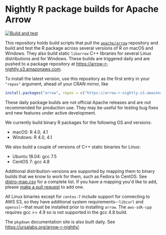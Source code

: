 # Nightly R package builds for Apache Arrow

[![Build and test](https://github.com/ursa-labs/arrow-r-nightly/actions/workflows/build-and-test-all.yml/badge.svg)](https://github.com/ursa-labs/arrow-r-nightly/actions/workflows/build-and-test-all.yml)

This repository holds build scripts that pull the [`apache/arrow`](https://github.com/apache/arrow) repository and build and test the R package across several versions of R on macOS and Windows. They also build static `libarrow` C++ libraries for several Linux distributions and for Windows.
These builds are triggered daily and are pushed to a package repository at https://arrow-r-nightly.s3.amazonaws.com.

To install the latest version, use this repository as the first entry in your `"repos"` argument, ahead of your CRAN mirror, like

```r
install.packages("arrow", repos = c("https://arrow-r-nightly.s3.amazonaws.com", getOption("repos")))
```

These daily package builds are not official Apache releases and are not recommended for production use. They may be useful for testing bug fixes and new features under active development.

We currently build binary R packages for the following OS and versions:

* macOS: R 4.0, 4.1
* Windows: R 4.0, 4.1

We also build a couple of versions of C++ static binaries for Linux:

* Ubuntu 18.04: gcc 7.5
* CentOS 7: gcc 4.8

Additional distribution-versions are supported by mapping them to binary builds that we know to work for them, such as Fedora to CentOS. See [distro-map.csv](https://github.com/ursa-labs/arrow-r-nightly/blob/master/linux/distro-map.csv) for a complete list. If you have a mapping you'd like to add, please [make a pull request](https://github.com/ursa-labs/arrow-r-nightly/edit/master/linux/distro-map.csv) to add one.

All Linux binaries except for `centos-7` include support for connecting to AWS S3, so they have additional system requirements--`libcurl` and `openssl`--that must be installed prior to installing `arrow`. The `aws-sdk-cpp` requires gcc >= 4.9 so is not supported in the gcc 4.8 build.

The `pkgdown` documentation site is also built daily. See https://ursalabs.org/arrow-r-nightly/.
